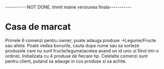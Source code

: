 -----------NOT DONE, trimit maine versiunea finala-----------


# Casa de marcat
Primele 6 comenzi pentru owner, poate adauga produse ->Legume/Fructe sau altele. Poate vedea bonurile, cauta dupa nume sau sa sorteze produsele care nu sunt fructe/legume(acelea avand un id unic si fiind intr-o ordine).
Initializata cu 4 produse de fiecare tip.
Celelalte comenzi sunt pentru client, putand sa adauge in cos produse si sa achite.
